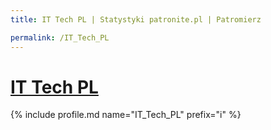 ```yaml
---
title: IT Tech PL | Statystyki patronite.pl | Patromierz

permalink: /IT_Tech_PL
---
```


# [IT Tech PL](https://patronite.pl/IT_Tech_PL)

{% include profile.md name="IT_Tech_PL" prefix="i" %}
